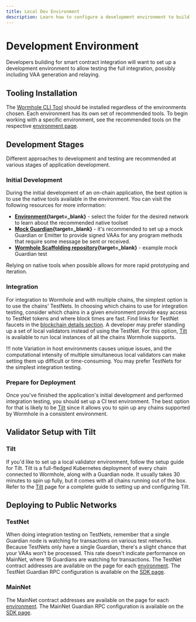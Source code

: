 ```yaml
---
title: Local Dev Environment
description: Learn how to configure a development environment to build with Wormhole, including using the CLI, local validators, testing on public test networks, and more.
---
```


# Development Environment

Developers building for smart contract integration will want to set up a development environment to allow testing the full integration, possibly including VAA generation and relaying.

## Tooling Installation

The [Wormhole CLI Tool](/build/toolkit/cli/) should be installed regardless of the environments chosen. Each environment has its own set of recommended tools. To begin working with a specific environment, see the recommended tools on the respective [environment page](/build/start-building/supported-networks/).

## Development Stages

Different approaches to development and testing are recommended at various stages of application development.

### Initial Development

During the initial development of an on-chain application, the best option is to use the native tools available in the environment. You can visit the following resources for more information:

- **[Environment](https://github.com/wormhole-foundation/wormhole){target=\_blank}** - select the folder for the desired network to learn about the recommended native toolset
- **[Mock Guardian](https://github.com/wormhole-foundation/wormhole/blob/main/sdk/js/src/mock/wormhole.ts){target=\_blank}** - it's recommended to set up a mock Guardian or Emitter to provide signed VAAs for any program methods that require some message be sent or received.
- **[Wormhole Scaffolding repository](https://github.com/wormhole-foundation/wormhole-scaffolding/blob/main/evm/ts-test/01_hello_world.ts){target=\_blank}** - example mock Guardian test

Relying on native tools when possible allows for more rapid prototyping and iteration.

### Integration

For integration to Wormhole and with multiple chains, the simplest option is to use the chains' TestNets. In choosing which chains to use for integration testing, consider which chains in a given environment provide easy access to TestNet tokens and where block times are fast. Find links for TestNet faucets in the [blockchain details section](build/start-building/supported-networks/). A developer may prefer standing up a set of local validators instead of using the TestNet. For this option, [Tilt](/build/toolkit/tilt/) is available to run local instances of all the chains Wormhole supports.

!!! note
    Variation in host environments causes unique issues, and the computational intensity of multiple simultaneous local validators can make setting them up difficult or time-consuming. You may prefer TestNets for the simplest integration testing.

### Prepare for Deployment

Once you've finished the application's initial development and performed integration testing, you should set up a CI test environment. The best option for that is likely to be [Tilt](/build/toolkit/tilt/) since it allows you to spin up any chains supported by Wormhole in a consistent environment.

## Validator Setup with Tilt

### Tilt
If you'd like to set up a local validator environment, follow the setup guide for Tilt. Tilt is a full-fledged Kubernetes deployment of every chain connected to Wormhole, along with a Guardian node. It usually takes 30 minutes to spin up fully, but it comes with all chains running out of the box. Refer to the [Tilt](/build/toolkit/tilt/) page for a complete guide to setting up and configuring Tilt.

## Deploying to Public Networks

### TestNet

When doing integration testing on TestNets, remember that a single Guardian node is watching for transactions on various test networks. Because TestNets only have a single Guardian, there's a slight chance that your VAAs won't be processed. This rate doesn't indicate performance on MainNet, where 19 Guardians are watching for transactions. The TestNet contract addresses are available on the page for each [environment](build/start-building/supported-networks/). The TestNet Guardian RPC configuration is available on the [SDK page](#).

### MainNet

The MainNet contract addresses are available on the page for each [environment](build/start-building/supported-networks/). The MainNet Guardian RPC configuration is available on the [SDK page](#).
